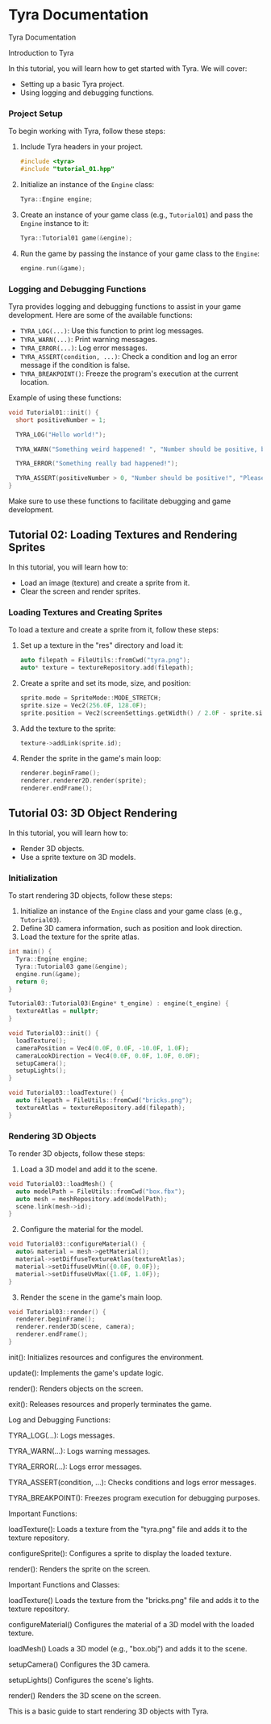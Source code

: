 # Tyra Documentation

Tyra Documentation

Introduction to Tyra

In this tutorial, you will learn how to get started with Tyra. We will cover:

- Setting up a basic Tyra project.
- Using logging and debugging functions.

### Project Setup

To begin working with Tyra, follow these steps:

1. Include Tyra headers in your project.
   ```cpp
   #include <tyra>
   #include "tutorial_01.hpp"
   ```

2. Initialize an instance of the `Engine` class:
   ```cpp
   Tyra::Engine engine;
   ```

3. Create an instance of your game class (e.g., `Tutorial01`) and pass the `Engine` instance to it:
   ```cpp
   Tyra::Tutorial01 game(&engine);
   ```

4. Run the game by passing the instance of your game class to the `Engine`:
   ```cpp
   engine.run(&game);
   ```

### Logging and Debugging Functions

Tyra provides logging and debugging functions to assist in your game development. Here are some of the available functions:

- `TYRA_LOG(...)`: Use this function to print log messages.
- `TYRA_WARN(...)`: Print warning messages.
- `TYRA_ERROR(...)`: Log error messages.
- `TYRA_ASSERT(condition, ...)`: Check a condition and log an error message if the condition is false.
- `TYRA_BREAKPOINT()`: Freeze the program's execution at the current location.

Example of using these functions:

```cpp
void Tutorial01::init() {
  short positiveNumber = 1;

  TYRA_LOG("Hello world!");

  TYRA_WARN("Something weird happened! ", "Number should be positive, but is: ", -1);

  TYRA_ERROR("Something really bad happened!");

  TYRA_ASSERT(positiveNumber > 0, "Number should be positive!", "Please check the code!", "Current value:", (int)positiveNumber);
}
```

Make sure to use these functions to facilitate debugging and game development.

## Tutorial 02: Loading Textures and Rendering Sprites

In this tutorial, you will learn how to:

- Load an image (texture) and create a sprite from it.
- Clear the screen and render sprites.

### Loading Textures and Creating Sprites

To load a texture and create a sprite from it, follow these steps:

1. Set up a texture in the "res" directory and load it:

   ```cpp
   auto filepath = FileUtils::fromCwd("tyra.png");
   auto* texture = textureRepository.add(filepath);
   ```

2. Create a sprite and set its mode, size, and position:

   ```cpp
   sprite.mode = SpriteMode::MODE_STRETCH;
   sprite.size = Vec2(256.0F, 128.0F);
   sprite.position = Vec2(screenSettings.getWidth() / 2.0F - sprite.size.x / 2.0F, screenSettings.getHeight() / 2.0F - sprite.size.y / 2.0F);
   ```

3. Add the texture to the sprite:

   ```cpp
   texture->addLink(sprite.id);
   ```

4. Render the sprite in the game's main loop:

   ```cpp
   renderer.beginFrame();
   renderer.renderer2D.render(sprite);
   renderer.endFrame();
   ```

## Tutorial 03: 3D Object Rendering

In this tutorial, you will learn how to:

- Render 3D objects.
- Use a sprite texture on 3D models.

### Initialization

To start rendering 3D objects, follow these steps:

1. Initialize an instance of the `Engine` class and your game class (e.g., `Tutorial03`).
2. Define 3D camera information, such as position and look direction.
3. Load the texture for the sprite atlas.

```cpp
int main() {
  Tyra::Engine engine;
  Tyra::Tutorial03 game(&engine);
  engine.run(&game);
  return 0;
}
```

```cpp
Tutorial03::Tutorial03(Engine* t_engine) : engine(t_engine) {
  textureAtlas = nullptr;
}

void Tutorial03::init() {
  loadTexture();
  cameraPosition = Vec4(0.0F, 0.0F, -10.0F, 1.0F);
  cameraLookDirection = Vec4(0.0F, 0.0F, 1.0F, 0.0F);
  setupCamera();
  setupLights();
}
```

```cpp
void Tutorial03::loadTexture() {
  auto filepath = FileUtils::fromCwd("bricks.png");
  textureAtlas = textureRepository.add(filepath);
}
```

### Rendering 3D Objects

To render 3D objects, follow these steps:

1. Load a 3D model and add it to the scene.

```cpp
void Tutorial03::loadMesh() {
  auto modelPath = FileUtils::fromCwd("box.fbx");
  auto mesh = meshRepository.add(modelPath);
  scene.link(mesh->id);
}
```

2. Configure the material for the model.

```cpp
void Tutorial03::configureMaterial() {
  auto& material = mesh->getMaterial();
  material->setDiffuseTextureAtlas(textureAtlas);
  material->setDiffuseUvMin({0.0F, 0.0F});
  material->setDiffuseUvMax({1.0F, 1.0F});
}
```

3. Render the scene in the game's main loop.

```cpp
void Tutorial03::render() {
  renderer.beginFrame();
  renderer.render3D(scene, camera);
  renderer.endFrame();
}
```
init(): Initializes resources and configures the environment.

update(): Implements the game's update logic.

render(): Renders objects on the screen.

exit(): Releases resources and properly terminates the game.

Log and Debugging Functions:

TYRA_LOG(...): Logs messages.

TYRA_WARN(...): Logs warning messages.

TYRA_ERROR(...): Logs error messages.

TYRA_ASSERT(condition, ...): Checks conditions and logs error messages.

TYRA_BREAKPOINT(): Freezes program execution for debugging purposes.

Important Functions:

loadTexture(): Loads a texture from the "tyra.png" file and adds it to the texture repository.

configureSprite(): Configures a sprite to display the loaded texture.

render(): Renders the sprite on the screen.

Important Functions and Classes:

loadTexture() Loads the texture from the "bricks.png" file and adds it to the texture repository.

configureMaterial() Configures the material of a 3D model with the loaded texture.

loadMesh() Loads a 3D model (e.g., "box.obj") and adds it to the scene.

setupCamera() Configures the 3D camera.

setupLights() Configures the scene's lights.

render() Renders the 3D scene on the screen.

This is a basic guide to start rendering 3D objects with Tyra.
